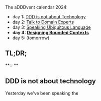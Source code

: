The aDDDvent calendar 2024:
- day 1: [DDD is not about Technology](/ddd-is-not-about-technology)
- day 2: [Talk to Domain Experts](/ddd-talk-to-domain-experts)
- day 3: [Speaking Ubiquitous Language](/ddd-speaking-ubiquitous-language)
- **day 4: [Designing Bounded Contexts](/ddd-designing-bounded-contexts)**
- day 5: (tomorrow)

## TL;DR;

**💡 **

## DDD is not about technology

Yesterday we've been speaking the 
